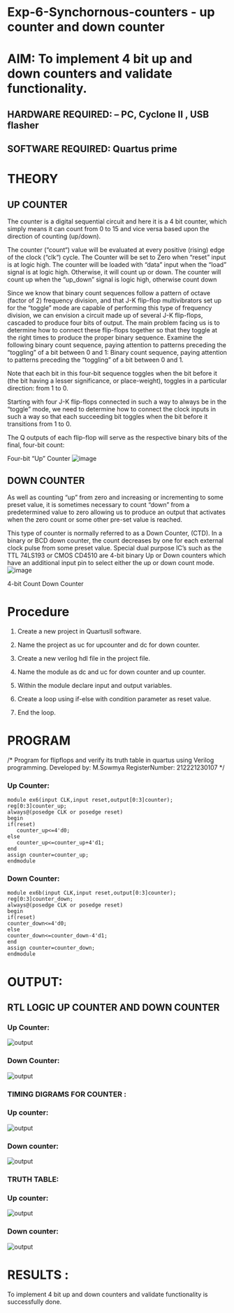 # Exp-6-Synchornous-counters - up counter and down counter 
# AIM: To implement 4 bit up and down counters and validate  functionality.
## HARDWARE REQUIRED:  – PC, Cyclone II , USB flasher
## SOFTWARE REQUIRED:   Quartus prime
# THEORY 

## UP COUNTER 
The counter is a digital sequential circuit and here it is a 4 bit counter, which simply means it can count from 0 to 15 and vice versa based upon the direction of counting (up/down). 

The counter (“count“) value will be evaluated at every positive (rising) edge of the clock (“clk“) cycle.
The Counter will be set to Zero when “reset” input is at logic high.
The counter will be loaded with “data” input when the “load” signal is at logic high. Otherwise, it will count up or down.
The counter will count up when the “up_down” signal is logic high, otherwise count down

Since we know that binary count sequences follow a pattern of octave (factor of 2) frequency division, and that J-K flip-flop multivibrators set up for the “toggle” mode are capable of performing this type of frequency division, we can envision a circuit made up of several J-K flip-flops, cascaded to produce four bits of output.
The main problem facing us is to determine how to connect these flip-flops together so that they toggle at the right times to produce the proper binary sequence.
Examine the following binary count sequence, paying attention to patterns preceding the “toggling” of a bit between 0 and 1:
Binary count sequence, paying attention to patterns preceding the “toggling” of a bit between 0 and 1.

Note that each bit in this four-bit sequence toggles when the bit before it (the bit having a lesser significance, or place-weight), toggles in a particular direction: from 1 to 0.



 
 

Starting with four J-K flip-flops connected in such a way to always be in the “toggle” mode, we need to determine how to connect the clock inputs in such a way so that each succeeding bit toggles when the bit before it transitions from 1 to 0.

The Q outputs of each flip-flop will serve as the respective binary bits of the final, four-bit count:

 
 

Four-bit “Up” Counter
![image](https://user-images.githubusercontent.com/36288975/169644758-b2f4339d-9532-40c5-af40-8f4f8c942e2c.png)



## DOWN COUNTER 

As well as counting “up” from zero and increasing or incrementing to some preset value, it is sometimes necessary to count “down” from a predetermined value to zero allowing us to produce an output that activates when the zero count or some other pre-set value is reached.

This type of counter is normally referred to as a Down Counter, (CTD). In a binary or BCD down counter, the count decreases by one for each external clock pulse from some preset value. Special dual purpose IC’s such as the TTL 74LS193 or CMOS CD4510 are 4-bit binary Up or Down counters which have an additional input pin to select either the up or down count mode.
![image](https://user-images.githubusercontent.com/36288975/169644844-1a14e123-7228-4ed8-81a9-eb937dff4ac8.png)


4-bit Count Down Counter
# Procedure
1. Create a new project in QuartusII software.

2. Name the project as uc for upcounter and dc for down counter.

3. Create a new verilog hdl file in the project file.

4. Name the module as dc and uc for down counter and up counter.

5. Within the module declare input and output variables.

6. Create a loop using if-else with condition parameter as reset value.

7. End the loop.



# PROGRAM 
/*
Program for flipflops  and verify its truth table in quartus using Verilog programming.
Developed by: M.Sowmya
RegisterNumber:  212221230107
*/
### Up Counter:
```
module ex6(input CLK,input reset,output[0:3]counter);
reg[0:3]counter_up;
always@(posedge CLK or posedge reset)
begin 
if(reset)
   counter_up<=4'd0;
else
   counter_up<=counter_up+4'd1;
end
assign counter=counter_up;
endmodule
```
### Down Counter:
```
module ex6b(input CLK,input reset,output[0:3]counter);
reg[0:3]counter_down;
always@(posedge CLK or posedge reset)
begin 
if(reset)
counter_down<=4'd0;
else
counter_down<=counter_down-4'd1;
end
assign counter=counter_down;
endmodule
```


# OUTPUT:
## RTL LOGIC UP COUNTER AND DOWN COUNTER
### Up Counter:

![output](./ex6.1.PNG)

### Down Counter:
![output](./ex6b.1.PNG)

### TIMING DIGRAMS FOR COUNTER  :
### Up counter:
![output](./ex6.2.PNG)

### Down counter:
![output](./ex6b.2.PNG)





### TRUTH TABLE:
### Up counter:
![output](./ex6.3.PNG)
### Down counter:
![output](./ex6b.3.PNG)


# RESULTS :
To implement 4 bit up and down counters and validate  functionality is successfully done.

